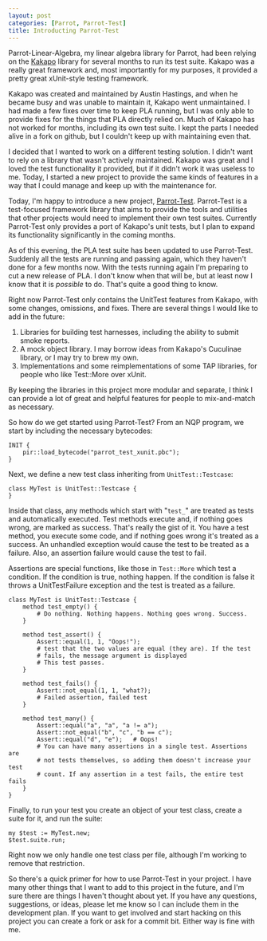 ```yaml
---
layout: post
categories: [Parrot, Parrot-Test]
title: Introducting Parrot-Test
---
```


Parrot-Linear-Algebra, my linear algebra library for Parrot, had been relying
on the [Kakapo][] library for several months to run its test suite. Kakapo was
a really great framework and, most importantly for my purposes, it provided a
pretty great xUnit-style testing framework.

[Kakapo]: http://code.google.com/p/kakapo-parrot

Kakapo was created and maintained by Austin Hastings, and when he became busy
and was unable to maintain it, Kakapo went unmaintained. I had made a few
fixes over time to keep PLA running, but I was only able to provide fixes for
the things that PLA directly relied on. Much of Kakapo has not worked for
months, including its own test suite. I kept the parts I needed alive in a
fork on github, but I couldn't keep up with maintaining even that.

I decided that I wanted to work on a different testing solution. I didn't want
to rely on a library that wasn't actively maintained. Kakapo was great and I
loved the test functionality it provided, but if it didn't work it was useless
to me. Today, I started a new project to provide the same kinds of features
in a way that I could manage and keep up with the maintenance for.

Today, I'm happy to introduce a new project, [Parrot-Test][]. Parrot-Test is
a test-focused framework library that aims to provide the tools and utilities
that other projects would need to implement their own test suites. Currently
Parrot-Test only provides a port of Kakapo's unit tests, but I plan to expand
its functionality significantly in the coming months.

[Parrot-Test]: http://github.com/Whiteknight/parrot-test

As of this evening, the PLA test suite has been updated to use Parrot-Test.
Suddenly all the tests are running and passing again, which they haven't done
for a few months now. With the tests running again I'm preparing to cut a new
release of PLA. I don't know when that will be, but at least now I know that
it is *possible* to do. That's quite a good thing to know.

Right now Parrot-Test only contains the UnitTest features from Kakapo, with
some changes, omissions, and fixes. There are several things I would like to
add in the future:

1. Libraries for building test harnesses, including the ability to submit
   smoke reports.
2. A mock object library. I may borrow ideas from Kakapo's Cuculinae library,
   or I may try to brew my own.
3. Implementations and some reimplementations of some TAP libraries, for
   people who like Test::More over xUnit.

By keeping the libraries in this project more modular and separate, I think
I can provide a lot of great and helpful features for people to mix-and-match
as necessary.

So how do we get started using Parrot-Test? From an NQP program, we start by
including the necessary bytecodes:

    INIT {
        pir::load_bytecode("parrot_test_xunit.pbc");
    }

Next, we define a new test class inheriting from `UnitTest::Testcase`:

    class MyTest is UnitTest::Testcase {
    }

Inside that class, any methods which start with "`test_`" are treated as
tests and automatically executed. Test methods execute and, if nothing goes
wrong, are marked as success. That's really the gist of it. You have a test
method, you execute some code, and if nothing goes wrong it's treated as a
success. An unhandled exception would cause the test to be treated as a
failure. Also, an assertion failure would cause the test to fail.

Assertions are special functions, like those in `Test::More` which test a
condition. If the condition is true, nothing happen. If the condition is false
it throws a UnitTestFailure exception and the test is treated as a failure.

    class MyTest is UnitTest::Testcase {
        method test_empty() {
            # Do nothing. Nothing happens. Nothing goes wrong. Success.
        }

        method test_assert() {
            Assert::equal(1, 1, "Oops!");
            # test that the two values are equal (they are). If the test
            # fails, the message argument is displayed
            # This test passes.
        }

        method test_fails() {
            Assert::not_equal(1, 1, "what?);
            # Failed assertion, failed test
        }

        method test_many() {
            Assert::equal("a", "a", "a != a");
            Assert::not_equal("b", "c", "b == c");
            Assert::equal("d", "e");   # Oops!
            # You can have many assertions in a single test. Assertions are
            # not tests themselves, so adding them doesn't increase your test
            # count. If any assertion in a test fails, the entire test fails
        }
    }

Finally, to run your test you create an object of your test class, create a
suite for it, and run the suite:

    my $test := MyTest.new;
    $test.suite.run;

Right now we only handle one test class per file, although I'm working to
remove that restriction.

So there's a quick primer for how to use Parrot-Test in your project. I have
many other things that I want to add to this project in the future, and I'm
sure there are things I haven't thought about yet. If you have any questions,
suggestions, or ideas, please let me know so I can include them in the
development plan. If you want to get involved and start hacking on this
project you can create a fork or ask for a commit bit. Either way is fine with
me.
